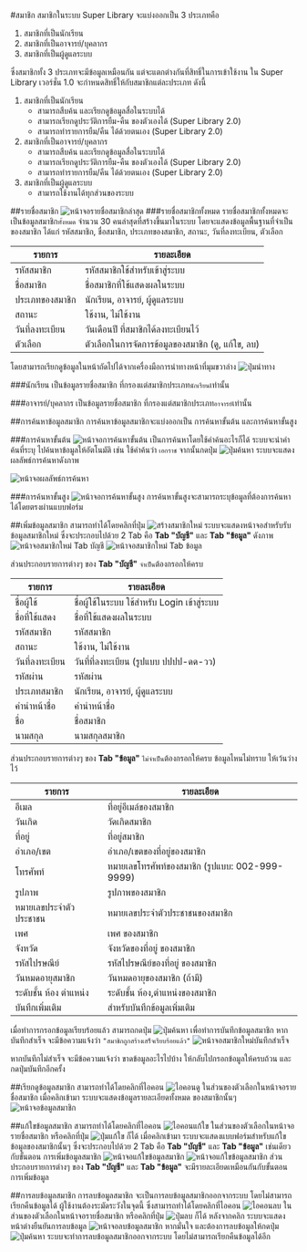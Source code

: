 #สมาชิก
สมาชิกในระบบ Super Library จะแบ่งออกเป็น 3 ประเภทคือ

1. สมาชิกที่เป็นนักเรียน
2. สมาชิกที่เป็นอาจารย์/บุคลากร
3. สมาชิกที่เป็นผู้ดูแลระบบ

ซึ่งสมาชิกทั้ง 3 ประเภทจะมีข้อมูลเหมือนกัน แต่จะแตกต่างกันที่สิทธิ์ในการเข้าใช้งาน ใน Super Library เวอร์ชั่น 1.0 จะกำหนดสิทธิ์ให้กับสมาชิกแต่ละประเภท ดังนี้

1. สมาชิกที่เป็นนักเรียน
    - สามารถสืบค้น และเรียกดูข้อมูลสื่อในระบบได้  
    - สามารถเรียกดูประวัติการยืม-คืน ของตัวเองได้ (Super Library 2.0)  
    - สามารถทำรายการยืม/คืน ได้ด้วยตนเอง (Super Library 2.0)  
2. สมาชิกที่เป็นอาจารย์/บุคลากร  
    - สามารถสืบค้น และเรียกดูข้อมูลสื่อในระบบได้  
    - สามารถเรียกดูประวัติการยืม-คืน ของตัวเองได้ (Super Library 2.0)  
    - สามารถทำรายการยืม/คืน ได้ด้วยตนเอง (Super Library 2.0)
3. สมาชิกที่เป็นผู้ดูแลระบบ
    - สามารถใช้งานได้ทุกส่วนของระบบ

##รายชื่อสมาชิก
![หน้าจอรายชื่อสมาชิกล่าสุด](images/screen/members/MemberLatest.png)
###รายชื่อสมาชิกทั้งหมด
รายชื่อสมาชิกทั้งหมดจะเป็นข้อมูลสมาชิก`ทั้งหมด` จำนวน 30 คนล่าสุดที่สร้างขึ้นมาในระบบ โดยจะแสดงข้อมูลพื้นฐานที่จำเป็นของสมาชิก ได้แก่ รหัสสมาชิก, ชื่อสมาชิก, ประเภทของสมาชิก, สถานะ, วันที่ลงทะเบียน, ตัวเลือก

รายการ       | รายละเอียด
------------ | -------------
รหัสสมาชิก     | รหัสสมาชิกใช้สำหรับเข้าสู่ระบบ
ชื่อสมาชิก      | ชื่อสมาชิกที่ใช้แสดงผลในระบบ
ประเภทของสมาชิก | นักเรียน, อาจารย์, ผู้ดูแลระบบ
สถานะ        | ใช้งาน, ไม่ใช้งาน
วันที่ลงทะเบียน  | วันเดือนปี ที่สมาชิกได้ลงทะเบียนไว้
ตัวเลือก       | ตัวเลือกในการจัดการข้อมูลของสมาชิก (ดู, แก้ใข, ลบ)

โดยสามารถเรียกดูข้อมูลในหน้าถัดไปได้จากเครื่องมือการนำทางหน้าที่มุมขวาล่าง ![ปุ่มนำทาง](images/button/ButtonPageNavigator.png)



###นักเรียน
เป็นข้อมูลรายชื่อสมาชิก ที่กรองแต่สมาชิกประเภท`นักเรียน`เท่านั้น

###อาจารย์/บุคลากร
เป็นข้อมูลรายชื่อสมาชิก ที่กรองแต่สมาชิกประเภท`อาจารย์`เท่านั้น

##การค้นหาข้อมูลสมาชิก
การค้นหาข้อมูลสมาชิกจะแบ่งออกเป็น การค้นหาขั้นต้น และการค้นหาขั้นสูง

###การค้นหาขั้นต้น
![หน้าจอการค้นหาขั้นต้น](images/screen/members/MemberBasicSearch.png)
เป็นการค้นหาโดยใช้คำค้นอะไรก็ได้ ระบบจะนำคำค้นที่ระบุ ไปค้นหาข้อมูลให้อัตโนมัติ เช่น ใช้คำค้นว่า `เอกราช` จากนั้นกดปุ่ม ![ปุ่มค้นหา](images/button/ButtonSearch.png) ระบบจะแสดงผลลัพธ์การค้นหาดังภาพ

![หน้าจอผลลัพธ์การค้นหา](images/screen/members/MemberBasicSearchResult.png)

###การค้นหาขั้นสูง
![หน้าจอการค้นหาขั้นสูง](images/screen/members/MemberAdvancedSearch.png)
การค้นหาขั้นสูงจะสามารถระบุข้อมูลที่ต้องการค้นหาได้โดยตรงผ่านแบบฟอร์ม


##เพิ่มข้อมูลสมาชิก
สามารถทำได้โดยคลิกที่ปุ่ม ![สร้างสมาชิกใหม่](images/button/ButtonMemberNew.png) ระบบจะแสดงหน้าจอสำหรับรับข้อมูลสมาชิกใหม่ ซึ่งจะประกอบไปด้วย 2 Tab คือ **Tab "บัญชี"** และ **Tab "ข้อมูล"** ดังภาพ ![หน้าจอสมาชิกใหม่ Tab บัญชี](images/screen/members/MemberNewAccount.png) ![หน้าจอสมาชิกใหม่ Tab ข้อมูล](images/screen/members/MemberNewInformation.png)

ส่วนประกอบรายการต่างๆ ของ **Tab "บัญชี"** `จำเป็น`ต้องกรอกให้ครบ

รายการ       | รายละเอียด
------------ | -------------
ชื่อผู้ใช้        | ชื่อผู้ใช้ในระบบ ใช้สำหรับ Login เข้าสู่ระบบ
ชื่อที่ใช้แสดง    | ชื่อที่ใช้แสดงผลในระบบ
รหัสสมาชิก     | รหัสสมาชิก
สถานะ        | ใช้งาน, ไม่ใช้งาน
วันที่ลงทะเบียน  | วันที่ที่ลงทะเบียน (รูปแบบ ปปปป-ดด-วว)
รหัสผ่าน       | รหัสผ่าน
ประเภทสมาชิก  | นักเรียน, อาจารย์, ผู้ดูแลระบบ
คำนำหน้าชื่อ    | คำนำหน้าชื่อ
ชื่อ           | ชื่อสมาชิก
นามสกุล       | นามสกุลสมาชิก


ส่วนประกอบรายการต่างๆ ของ **Tab "ข้อมูล"** `ไม่จำเป็น`ต้องกรอกให้ครบ ข้อมูลไหนไม่ทราบ ให้เว้นว่างไว้

รายการ       | รายละเอียด
------------ | -------------
อีเมล         | ที่อยู่อีเมล์ของสมาชิก
วันเกิด        | วัดเกิดสมาชิก
ที่อยู่          | ที่อยู่สมาชิก
อำเภอ/เขต    | อำเภอ/เขตของที่อยู่ของสมาชิก
โทรศัพท์       | หมายเลขโทรศัพท์ของสมาชิก (รูปแบบ: 002-999-9999)
รูปภาพ        | รูปภาพของสมาชิก
หมายเลขประจำตัวประชาชน | หมายเลขประจำตัวประชาชนของสมาชิก
เพศ          | เพศ ของสมาชิก
จังหวัด        | จังหวัดของที่อยู่ ของสมาชิก
รหัสไปรษณีย์    | รหัสไปรษณีย์ของที่อยู่ ของสมาชิก
วันหมดอายุสมาชิก| วันหมดอายุของสมาชิก (ถ้ามี)
ระดับชั้น ห้อง ตำแหน่ง  | ระดับชั้น ห้อง,ตำแหน่งของสมาชิก
บันทึกเพิ่มเติม   | สำหรับบันทึกข้อมูลเพิ่มเติม

เมื่อทำการกรอกข้อมูลเรียบร้อยแล้ว สามารถกดปุ่ม ![ปุ่มค้นหา](images/button/ButtonSave.png) เพื่อทำการบันทึกข้อมูลสมาชิก หากบันทึกสำเร็จ จะมีข้อความแจ้งว่า `"สมาชิกถูกสร้างเสร็จเรียบร้อยแล้ว"`
![หน้าจอสมาชิกใหม่บันทึกสำเร็จ](images/screen/members/MemberCreateSuccess.png)

หากบันทึกไม่สำเร็จ จะมีข้อความแจ้งว่า ขาดข้อมูลอะไรไปบ้าง ให้กลับไปกรอกข้อมูลให้ครบถ้วน และกดปุ่มบันทึกอีกครั้ง


##เรียกดูข้อมูลสมาชิก
สามารถทำได้โดยคลิกที่ไอคอน ![ไอคอนดู](images/icons/IconView.png) ในส่วนของตัวเลือกในหน้าจอรายชื่อสมาชิก เมื่อคลิกเข้ามา ระบบจะแสดงข้อมูลรายละเอียดทั้งหมด ของสมาชิกนั้นๆ
![หน้าจอข้อมูลสมาชิก](images/screen/members/MemberView.png)

##แก้ใขข้อมูลสมาชิก
สามารถทำได้โดยคลิกที่ไอคอน ![ไอคอนแก้ใข](images/icons/IconEdit.png) ในส่วนของตัวเลือกในหน้าจอรายชื่อสมาชิก หรือคลิกที่ปุ่ม ![ปุ่มแก้ใข](images/button/ButtonMemberEdit.png) ก็ได้ เมื่อคลิกเข้ามา ระบบจะแสดงแบบฟอร์มสำหรับแก้ใขข้อมูลของสมาชิกนั้นๆ ซึ่งจะประกอบไปด้วย 2 Tab คือ **Tab "บัญชี"** และ **Tab "ข้อมูล"** เช่นเดียวกับขั้นตอน การเพิ่มข้อมูลสมาชิก 
![หน้าจอแก้ใขข้อมูลสมาชิก](images/screen/members/MemberEditAccount.png)
![หน้าจอแก้ใขข้อมูลสมาชิก](images/screen/members/MemberEditInformation.png)
ส่วนประกอบรายการต่างๆ ของ **Tab "บัญชี"** และ **Tab "ข้อมูล"** จะมีรายละเอียดเหมือนกันกับขั้นตอนการเพิ่มข้อมูล

##การลบข้อมูลสมาชิก
การลบข้อมูลสมาชิก จะเป็นการลบข้อมูลสมาชิกออกจากระบบ โดยไม่สามารถเรียกคืนข้อมูลได้ ผู้ใช้งานต้องระมัดระวังในจุดนี้ ซึ่งสามารถทำได้โดยคลิกที่ไอคอน ![ไอคอนลบ](images/icons/IconDelete.png) ในส่วนของตัวเลือกในหน้าจอรายชื่อสมาชิก หรือคลิกที่ปุ่ม ![ปุ่มลบ](images/button/ButtonDelete.png) ก็ได้ หลังจากคลิก ระบบจะแสดงหน้าต่างยืนยันการลบข้อมูล ![หน้าจอลบข้อมูลสมาชิก](images/screen/members/MemberDeleteConfirm.png)
หากมั่นใจ และต้องการลบข้อมูลให้กดปุ่ม ![ปุ่มค้นหา](images/button/ButtonYes.png) ระบบจะทำการลบข้อมูลสมาชิกออกจากระบบ โดยไม่สามารถเรียกคืนข้อมูลได้อีก